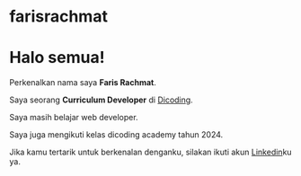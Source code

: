 # farisrachmat
# Halo semua! 

Perkenalkan nama saya **Faris Rachmat**.<br>

Saya seorang **Curriculum Developer** di [Dicoding](https://www.dicoding.com/).<br>

Saya masih belajar web developer.<br>

Saya juga mengikuti kelas dicoding academy tahun 2024.<br>

Jika kamu tertarik untuk berkenalan denganku, silakan ikuti akun [Linkedin](https://www.linkedin.com/in/faris-rchmat/)ku ya.
